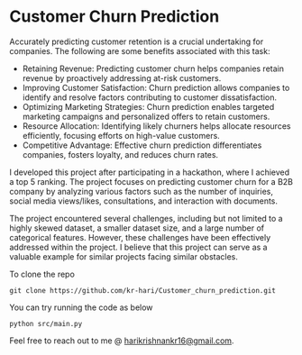 # Customer Churn Prediction

Accurately predicting customer retention is a crucial undertaking for companies. The following are some benefits associated with this task: 

- Retaining Revenue: Predicting customer churn helps companies retain revenue by proactively addressing at-risk customers.
- Improving Customer Satisfaction: Churn prediction allows companies to identify and resolve factors contributing to customer dissatisfaction.
- Optimizing Marketing Strategies: Churn prediction enables targeted marketing campaigns and personalized offers to retain customers.
- Resource Allocation: Identifying likely churners helps allocate resources efficiently, focusing efforts on high-value customers.
- Competitive Advantage: Effective churn prediction differentiates companies, fosters loyalty, and reduces churn rates.

I developed this project after participating in a hackathon, where I achieved a top 5 ranking. The project focuses on predicting customer churn for a B2B company by analyzing various factors such as the number of inquiries, social media views/likes, consultations, and interaction with documents.

The project encountered several challenges, including but not limited to a highly skewed dataset, a smaller dataset size, and a large number of categorical features. However, these challenges have been effectively addressed within the project. I believe that this project can serve as a valuable example for similar projects facing similar obstacles.

To clone the repo
```
git clone https://github.com/kr-hari/Customer_churn_prediction.git
```


You can try running the code as below 
```
python src/main.py
```

Feel free to reach out to me @ [harikrishnankr16@gmail.com](mailto:harikrishnankr16@gmail.com).
